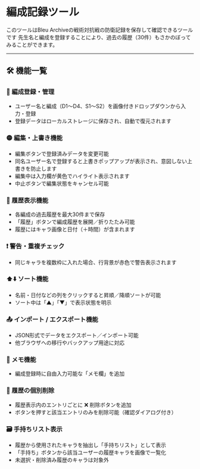# 編成記録ツール

このツールはBleu Archiveの戦術対抗戦の防衛記録を保存して確認できるツールです
先生名と編成を登録することにより、過去の履歴（30件）もさかのぼってみることができます。

---

## 🛠 機能一覧

### 🔷 編成登録・管理
- ユーザー名と編成（D1〜D4、S1〜S2）を画像付きドロップダウンから入力・登録
- 登録データはローカルストレージに保存され、自動で復元されます

### 🟡 編集・上書き機能
- 編集ボタンで登録済みデータを変更可能
- 同名ユーザー名で登録すると上書きポップアップが表示され、意図しない上書きを防止します
- 編集中は入力欄が黄色でハイライト表示されます
- 中止ボタンで編集状態をキャンセル可能

### 🧾 履歴表示機能
- 各編成の過去履歴を最大30件まで保存
- 「履歴」ボタンで編成履歴を展開／折りたたみ可能
- 履歴にはキャラ画像と日付（＋時間）が含まれます

### ❗ 警告・重複チェック
- 同じキャラを複数枠に入れた場合、行背景が赤色で警告表示されます

### ⬆️⬇️ ソート機能
- 名前・日付などの列をクリックすると昇順／降順ソートが可能
- ソート中は「▲」「▼」で表示状態を明示

### 📤 インポート / エクスポート機能
- JSON形式でデータをエクスポート／インポート可能
- 他ブラウザへの移行やバックアップ用途に対応

### 📝 メモ機能
- 編成登録時に自由入力可能な「メモ欄」を追加

### 🧹 履歴の個別削除
- 履歴表示内のエントリごとに ❌ 削除ボタンを追加
- ボタンを押すと該当エントリのみを削除可能（確認ダイアログ付き）

### 🗃️ 手持ちリスト表示
- 履歴から使用されたキャラを抽出し「手持ちリスト」として表示
- 「手持ち」ボタンから該当ユーザーの履歴キャラを画像で一覧化
- 未選択・削除済み履歴のキャラは対象外
